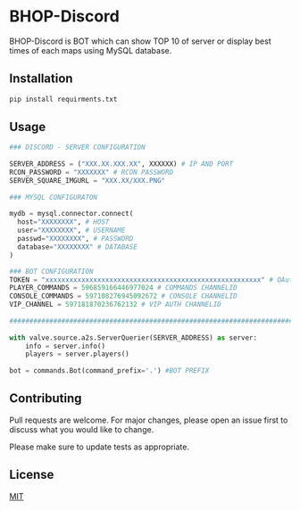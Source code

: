 # BHOP-Discord

BHOP-Discord is BOT which can show TOP 10 of server or display best times of each maps using MySQL database.

## Installation



```bash
pip install requirments.txt
```

## Usage

```python
### DISCORD - SERVER CONFIGURATION
 
SERVER_ADDRESS = ("XXX.XX.XXX.XX", XXXXXX) # IP AND PORT
RCON_PASSWORD = "XXXXXXX" # RCON PASSWORD
SERVER_SQUARE_IMGURL = "XXX.XX/XXX.PNG"
 
### MYSQL CONFIGURATON
 
mydb = mysql.connector.connect(
  host="XXXXXXXX", # HOST
  user="XXXXXXXX", # USERNAME
  passwd="XXXXXXXX", # PASSWORD
  database="XXXXXXXX" # DATABASE
)

### BOT CONFIGURATION
TOKEN = "xxxxxxxxxxxxxxxxxxxxxxxxxxxxxxxxxxxxxxxxxxxxxxxxxxxxxx" # OAuth2 TOKEN
PLAYER_COMMANDS = 596859166446977024 # COMMANDS CHANNELID
CONSOLE_COMMANDS = 597108276945092672 # CONSOLE CHANNELID
VIP_CHANNEL = 597181870236762132 # VIP AUTH CHANNELID
 
###########################################################################
 
with valve.source.a2s.ServerQuerier(SERVER_ADDRESS) as server:
    info = server.info()
    players = server.players()
 
bot = commands.Bot(command_prefix='.') #BOT PREFIX
```

## Contributing
Pull requests are welcome. For major changes, please open an issue first to discuss what you would like to change.

Please make sure to update tests as appropriate.

## License
[MIT](https://choosealicense.com/licenses/mit/)
